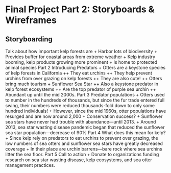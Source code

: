# Final Project Part 2: Storyboards & Wireframes
## Storyboarding

Talk about how important kelp forests are
    + Harbor lots of biodiversity
    + Provides buffer for coastal areas from extreme weather
    + Kelp industry booming, kelp products growing more prominent
    + Is home to protected animal species
Part 2
Introducing Predators
    + Otters are a keystone species of kelp forests in California
        ++ They eat urchins
        ++ They help prevent urchins from over grazing on kelp forests
        ++ They are also cute! 
        ++ Otters bring much tourism
    + Sunflower Sea Star
        ++ Also a keystone predator in kelp forest ecosystems
        ++ Are the top predator of purple sea urchin
        ++ Abundant up until the mid 2000s.
Part 3
Predator populations
    + Otters used to number in the hundreds of thousands, but since the fur trade entered full swing, their numbers were reduced thousands-fold down to only some hundred individuals!
    + However, since the mid 1960s, otter populations have resurged and are now around 2,000
    + Conservation success?
    + Sunflower sea stars have never had trouble with abundance—until 2013.
    + Around 2013, sea star wasting disease pandemic began that reduced the sunflower sea star population—decrease of 90%
Part 4
What does this mean for kelp?
    + Since kelp rely on predators to eat urchins to prevent over grazing, the low numbers of sea otters and sunflower sea stars have greatly decreased coverage
    + In their place are urchin barrens—bare rock where sea urchins litter the sea floor.
Part 5
Call to action
    + Donate to organizations funding research on sea star wasting disease, kelp ecosystems, and sea otter management practices.
